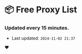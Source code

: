 # :package: Free Proxy List
### Updated every 15 minutes.

- Last updated: `2024-11-02 21:37`

:heart:
